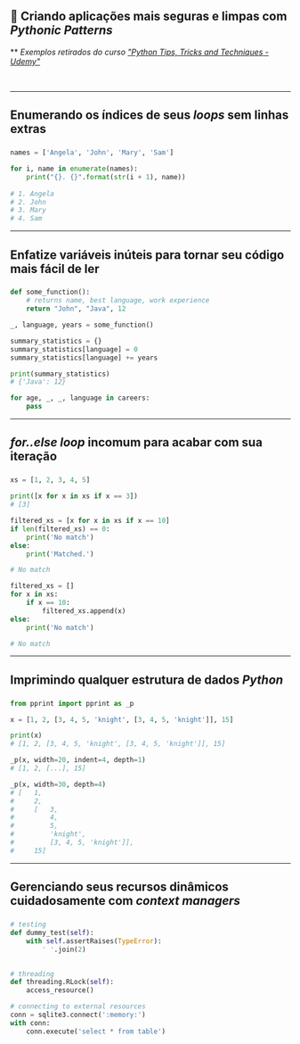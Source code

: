 ## 🧼 Criando aplicações mais seguras e limpas com *Pythonic Patterns*

** *Exemplos retirados do curso ["Python Tips, Tricks and Techniques - Udemy"](https://www.udemy.com/course/python-tips-tricks-and-techniques)*

<br>

* * *

## Enumerando os índices de seus *loops* sem linhas extras

###   

```python
names = ['Angela', 'John', 'Mary', 'Sam']

for i, name in enumerate(names):
    print("{}. {}".format(str(i + 1), name))
	
# 1. Angela
# 2. John
# 3. Mary
# 4. Sam
```

* * *

## Enfatize variáveis inúteis para tornar seu código mais fácil de ler

###   

```python
def some_function():
    # returns name, best language, work experience
    return "John", "Java", 12

_, language, years = some_function()

summary_statistics = {}
summary_statistics[language] = 0
summary_statistics[language] += years

print(summary_statistics)
# {'Java': 12}

for age, _, _, language in careers:
    pass

```

* * *

## *for..else loop* incomum para acabar com sua iteração

###   

```python
xs = [1, 2, 3, 4, 5]

print([x for x in xs if x == 3])
# [3]

filtered_xs = [x for x in xs if x == 10]
if len(filtered_xs) == 0:
    print('No match')
else:
    print('Matched.')

# No match

filtered_xs = []
for x in xs:
    if x == 10:
        filtered_xs.append(x)
else:
    print('No match')

# No match

```

* * *

## Imprimindo qualquer estrutura de dados *Python*

###   

```python
from pprint import pprint as _p

x = [1, 2, [3, 4, 5, 'knight', [3, 4, 5, 'knight']], 15]

print(x)
# [1, 2, [3, 4, 5, 'knight', [3, 4, 5, 'knight']], 15]

_p(x, width=20, indent=4, depth=1)
# [1, 2, [...], 15]

_p(x, width=30, depth=4)
# [   1,
#     2,
#     [   3,
#         4,
#         5,
#         'knight',
#         [3, 4, 5, 'knight']],
#     15]

```

* * *

## Gerenciando seus recursos dinâmicos cuidadosamente com *context managers*

###   

```python
# testing
def dummy_test(self):
    with self.assertRaises(TypeError):
        ' '.join(2)

		
# threading
def threading.RLock(self):
    access_resource()

# connecting to external resources
conn = sqlite3.connect(':memory:')
with conn:
    conn.execute('select * from table')
```
